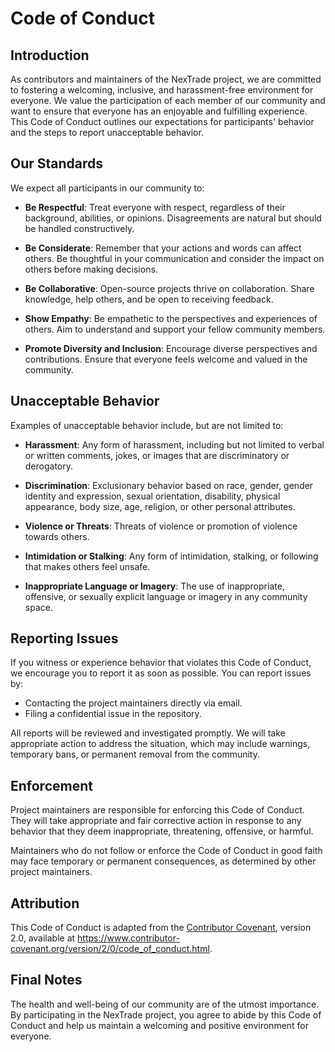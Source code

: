 # Code of Conduct

## Introduction

As contributors and maintainers of the NexTrade project, we are committed to fostering a welcoming, inclusive, and harassment-free environment for everyone. We value the participation of each member of our community and want to ensure that everyone has an enjoyable and fulfilling experience. This Code of Conduct outlines our expectations for participants' behavior and the steps to report unacceptable behavior.

## Our Standards

We expect all participants in our community to:

- **Be Respectful**: Treat everyone with respect, regardless of their background, abilities, or opinions. Disagreements are natural but should be handled constructively.
  
- **Be Considerate**: Remember that your actions and words can affect others. Be thoughtful in your communication and consider the impact on others before making decisions.
  
- **Be Collaborative**: Open-source projects thrive on collaboration. Share knowledge, help others, and be open to receiving feedback.
  
- **Show Empathy**: Be empathetic to the perspectives and experiences of others. Aim to understand and support your fellow community members.
  
- **Promote Diversity and Inclusion**: Encourage diverse perspectives and contributions. Ensure that everyone feels welcome and valued in the community.

## Unacceptable Behavior

Examples of unacceptable behavior include, but are not limited to:

- **Harassment**: Any form of harassment, including but not limited to verbal or written comments, jokes, or images that are discriminatory or derogatory.
  
- **Discrimination**: Exclusionary behavior based on race, gender, gender identity and expression, sexual orientation, disability, physical appearance, body size, age, religion, or other personal attributes.
  
- **Violence or Threats**: Threats of violence or promotion of violence towards others.
  
- **Intimidation or Stalking**: Any form of intimidation, stalking, or following that makes others feel unsafe.
  
- **Inappropriate Language or Imagery**: The use of inappropriate, offensive, or sexually explicit language or imagery in any community space.

## Reporting Issues

If you witness or experience behavior that violates this Code of Conduct, we encourage you to report it as soon as possible. You can report issues by:

- Contacting the project maintainers directly via email.
- Filing a confidential issue in the repository.

All reports will be reviewed and investigated promptly. We will take appropriate action to address the situation, which may include warnings, temporary bans, or permanent removal from the community.

## Enforcement

Project maintainers are responsible for enforcing this Code of Conduct. They will take appropriate and fair corrective action in response to any behavior that they deem inappropriate, threatening, offensive, or harmful.

Maintainers who do not follow or enforce the Code of Conduct in good faith may face temporary or permanent consequences, as determined by other project maintainers.

## Attribution

This Code of Conduct is adapted from the [Contributor Covenant](https://www.contributor-covenant.org), version 2.0, available at https://www.contributor-covenant.org/version/2/0/code_of_conduct.html.

## Final Notes

The health and well-being of our community are of the utmost importance. By participating in the NexTrade project, you agree to abide by this Code of Conduct and help us maintain a welcoming and positive environment for everyone.
